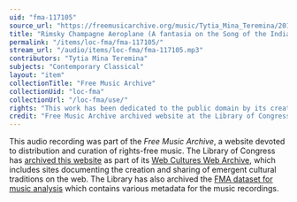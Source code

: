 ```yaml
---
uid: "fma-117105"
source_url: "https://freemusicarchive.org/music/Tytia_Mina_Teremina/2019090810542410/Rimsky_Champagne_Aeroplane_A_fantasia_on_the_Song_of_the_Indian_Guest_by_Rimsky-Korsakov"
title: "Rimsky Champagne Aeroplane (A fantasia on the Song of the Indian Guest by Rimsky-Korsakov)"
permalink: "/items/loc-fma/fma-117105/"
stream_url: "/audio/items/loc-fma/fma-117105.mp3"
contributors: "Tytia Mina Teremina"
subjects: "Contemporary Classical"
layout: "item"
collectionTitle: "Free Music Archive"
collectionUid: "loc-fma"
collectionUrl: "/loc-fma/use/"
rights: "This work has been dedicated to the public domain by its creator, thus is free to use and reuse without restriction. You can copy, modify, distribute and perform the work, even for commercial purposes, all without asking permission. Attribution is recommended but not required."
credit: "Free Music Archive archived website at the Library of Congress, Web Archives Division."
---
```


This audio recording was part of the _Free Music Archive_, a website devoted to distribution and curation of rights-free music. The Library of Congress has [archived this website](https://www.loc.gov/item/lcwaN0026492/) as part of its [Web Cultures Web Archive](https://www.loc.gov/collections/web-cultures-web-archive/about-this-collection/), which includes sites documenting the creation and sharing of emergent cultural traditions on the web. The Library has also archived the [FMA dataset for music analysis](https://catalog.loc.gov/vwebv/search?searchCode=LCCN&searchArg=2018655052&searchType=1&permalink=y) which contains various metadata for the music recordings.